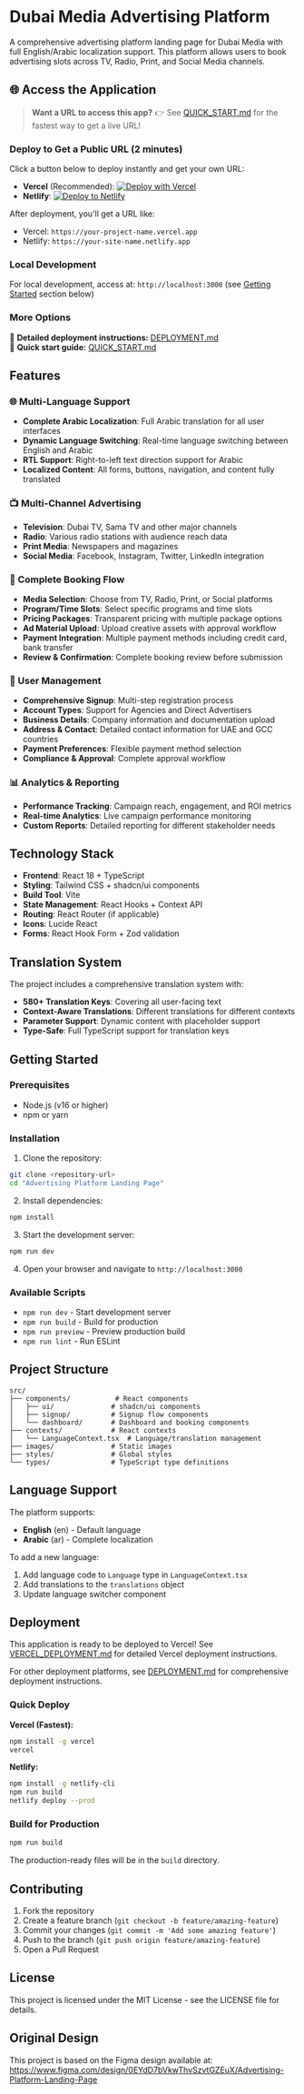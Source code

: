 
  # Dubai Media Advertising Platform

A comprehensive advertising platform landing page for Dubai Media with full English/Arabic localization support. This platform allows users to book advertising slots across TV, Radio, Print, and Social Media channels.

## 🌐 Access the Application

> **Want a URL to access this app?** 👉 See [QUICK_START.md](./QUICK_START.md) for the fastest way to get a live URL!

### Deploy to Get a Public URL (2 minutes)

Click a button below to deploy instantly and get your own URL:

- **Vercel** (Recommended): [![Deploy with Vercel](https://vercel.com/button)](https://vercel.com/new/clone?repository-url=https://github.com/accorelabdxb/dubai-media-advertising-platform)
- **Netlify**: [![Deploy to Netlify](https://www.netlify.com/img/deploy/button.svg)](https://app.netlify.com/start/deploy?repository=https://github.com/accorelabdxb/dubai-media-advertising-platform)

After deployment, you'll get a URL like:
- Vercel: `https://your-project-name.vercel.app`
- Netlify: `https://your-site-name.netlify.app`

### Local Development

For local development, access at: `http://localhost:3000` (see [Getting Started](#getting-started) section below)

### More Options

📖 **Detailed deployment instructions:** [DEPLOYMENT.md](./DEPLOYMENT.md)  
🚀 **Quick start guide:** [QUICK_START.md](./QUICK_START.md)

## Features

### 🌐 Multi-Language Support
- **Complete Arabic Localization**: Full Arabic translation for all user interfaces
- **Dynamic Language Switching**: Real-time language switching between English and Arabic
- **RTL Support**: Right-to-left text direction support for Arabic
- **Localized Content**: All forms, buttons, navigation, and content fully translated

### 📺 Multi-Channel Advertising
- **Television**: Dubai TV, Sama TV and other major channels
- **Radio**: Various radio stations with audience reach data
- **Print Media**: Newspapers and magazines
- **Social Media**: Facebook, Instagram, Twitter, LinkedIn integration

### 🎯 Complete Booking Flow
- **Media Selection**: Choose from TV, Radio, Print, or Social platforms
- **Program/Time Slots**: Select specific programs and time slots
- **Pricing Packages**: Transparent pricing with multiple package options
- **Ad Material Upload**: Upload creative assets with approval workflow
- **Payment Integration**: Multiple payment methods including credit card, bank transfer
- **Review & Confirmation**: Complete booking review before submission

### 👤 User Management
- **Comprehensive Signup**: Multi-step registration process
- **Account Types**: Support for Agencies and Direct Advertisers
- **Business Details**: Company information and documentation upload
- **Address & Contact**: Detailed contact information for UAE and GCC countries
- **Payment Preferences**: Flexible payment method selection
- **Compliance & Approval**: Complete approval workflow

### 📊 Analytics & Reporting
- **Performance Tracking**: Campaign reach, engagement, and ROI metrics
- **Real-time Analytics**: Live campaign performance monitoring
- **Custom Reports**: Detailed reporting for different stakeholder needs

## Technology Stack

- **Frontend**: React 18 + TypeScript
- **Styling**: Tailwind CSS + shadcn/ui components
- **Build Tool**: Vite
- **State Management**: React Hooks + Context API
- **Routing**: React Router (if applicable)
- **Icons**: Lucide React
- **Forms**: React Hook Form + Zod validation

## Translation System

The project includes a comprehensive translation system with:
- **580+ Translation Keys**: Covering all user-facing text
- **Context-Aware Translations**: Different translations for different contexts
- **Parameter Support**: Dynamic content with placeholder support
- **Type-Safe**: Full TypeScript support for translation keys

## Getting Started

### Prerequisites
- Node.js (v16 or higher)
- npm or yarn

### Installation

1. Clone the repository:
```bash
git clone <repository-url>
cd "Advertising Platform Landing Page"
```

2. Install dependencies:
```bash
npm install
```

3. Start the development server:
```bash
npm run dev
```

4. Open your browser and navigate to `http://localhost:3000`

### Available Scripts

- `npm run dev` - Start development server
- `npm run build` - Build for production
- `npm run preview` - Preview production build
- `npm run lint` - Run ESLint

## Project Structure

```
src/
├── components/           # React components
│   ├── ui/              # shadcn/ui components
│   ├── signup/          # Signup flow components
│   └── dashboard/       # Dashboard and booking components
├── contexts/            # React contexts
│   └── LanguageContext.tsx  # Language/translation management
├── images/              # Static images
├── styles/              # Global styles
└── types/               # TypeScript type definitions
```

## Language Support

The platform supports:
- **English** (en) - Default language
- **Arabic** (ar) - Complete localization

To add a new language:
1. Add language code to `Language` type in `LanguageContext.tsx`
2. Add translations to the `translations` object
3. Update language switcher component

## Deployment

This application is ready to be deployed to Vercel! See [VERCEL_DEPLOYMENT.md](./VERCEL_DEPLOYMENT.md) for detailed Vercel deployment instructions.

For other deployment platforms, see [DEPLOYMENT.md](./DEPLOYMENT.md) for comprehensive deployment instructions.

### Quick Deploy

**Vercel (Fastest):**
```bash
npm install -g vercel
vercel
```

**Netlify:**
```bash
npm install -g netlify-cli
npm run build
netlify deploy --prod
```

### Build for Production

```bash
npm run build
```

The production-ready files will be in the `build` directory.

## Contributing

1. Fork the repository
2. Create a feature branch (`git checkout -b feature/amazing-feature`)
3. Commit your changes (`git commit -m 'Add some amazing feature'`)
4. Push to the branch (`git push origin feature/amazing-feature`)
5. Open a Pull Request

## License

This project is licensed under the MIT License - see the LICENSE file for details.

## Original Design

This project is based on the Figma design available at: https://www.figma.com/design/0EYdD7bVkwThvSzvtGZEuX/Advertising-Platform-Landing-Page
  